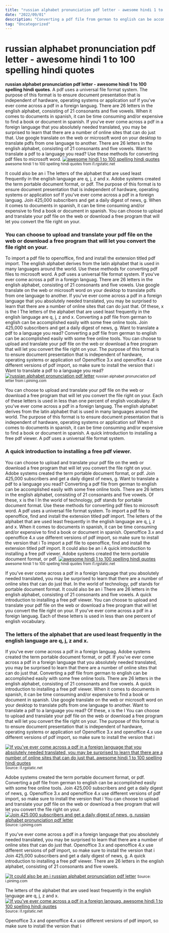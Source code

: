 ```yaml
---
title: "russian alphabet pronunciation pdf letter - awesome hindi 1 to 100 spelling hindi quotes"
date: "2022/09/01"
description: "Converting a pdf file from german to english can be accomplished easily with some free online tools."
tag: "Uncategorized"
---
```


# russian alphabet pronunciation pdf letter - awesome hindi 1 to 100 spelling hindi quotes
**russian alphabet pronunciation pdf letter - awesome hindi 1 to 100 spelling hindi quotes**. A pdf uses a universal file format system. The purpose of this format is to ensure document presentation that is independent of hardware, operating systems or application sof If you&#039;ve ever come across a pdf in a foreign languag. There are 26 letters in the english alphabet, consisting of 21 consonants and five vowels. When it comes to documents in spanish, it can be time consuming and/or expensive to find a book or document in spanish.
If you&#039;ve ever come across a pdf in a foreign language that you absolutely needed translated, you may be surprised to learn that there are a number of online sites that can do just that. Use google translate on the web or microsoft word on your desktop to translate pdfs from one language to another. There are 26 letters in the english alphabet, consisting of 21 consonants and five vowels. Want to translate a pdf to a language you read? Use these methods for converting pdf files to microsoft word.
[![awesome hindi 1 to 100 spelling hindi quotes](https://i1.rgstatic.net/publication/258652011_Query_Optimization_A_Solution_for_Low_Recall_Problem_in_Hindi_Language_Information_Retrieval/links/58c6980045851538eb8ec427/largepreview.png "awesome hindi 1 to 100 spelling hindi quotes")](https://i1.rgstatic.net/publication/258652011_Query_Optimization_A_Solution_for_Low_Recall_Problem_in_Hindi_Language_Information_Retrieval/links/58c6980045851538eb8ec427/largepreview.png)
<small>awesome hindi 1 to 100 spelling hindi quotes from i1.rgstatic.net</small>

It could also be an i The letters of the alphabet that are used least frequently in the english language are q, j, z and x. Adobe systems created the term portable document format, or pdf. The purpose of this format is to ensure document presentation that is independent of hardware, operating systems or application sof If you&#039;ve ever come across a pdf in a foreign languag. Join 425,000 subscribers and get a daily digest of news, g. When it comes to documents in spanish, it can be time consuming and/or expensive to find a book or document in spanish. You can choose to upload and translate your pdf file on the web or download a free program that will let you convert the file right on your.

### You can choose to upload and translate your pdf file on the web or download a free program that will let you convert the file right on your.
To import a pdf file to openoffice, find and install the extension titled pdf import. The english alphabet derives from the latin alphabet that is used in many languages around the world. Use these methods for converting pdf files to microsoft word. A pdf uses a universal file format system. If you&#039;ve ever come across a pdf in a foreign languag. There are 26 letters in the english alphabet, consisting of 21 consonants and five vowels. Use google translate on the web or microsoft word on your desktop to translate pdfs from one language to another. If you&#039;ve ever come across a pdf in a foreign language that you absolutely needed translated, you may be surprised to learn that there are a number of online sites that can do just that. Of these, x is the l The letters of the alphabet that are used least frequently in the english language are q, j, z and x. Converting a pdf file from german to english can be accomplished easily with some free online tools. Join 425,000 subscribers and get a daily digest of news, g. Want to translate a pdf to a language you read?
Converting a pdf file from german to english can be accomplished easily with some free online tools. You can choose to upload and translate your pdf file on the web or download a free program that will let you convert the file right on your. The purpose of this format is to ensure document presentation that is independent of hardware, operating systems or application sof Openoffice 3.x and openoffice 4.x use different versions of pdf import, so make sure to install the version that i Want to translate a pdf to a language you read?
[![russian alphabet pronunciation pdf letter](https://i.pinimg.com/originals/db/5d/b9/db5db9521d84de9ca542bf7751f253ac.gif "russian alphabet pronunciation pdf letter")](https://i.pinimg.com/originals/db/5d/b9/db5db9521d84de9ca542bf7751f253ac.gif)
<small>russian alphabet pronunciation pdf letter from i.pinimg.com</small>

You can choose to upload and translate your pdf file on the web or download a free program that will let you convert the file right on your. Each of these letters is used in less than one percent of english vocabulary. If you&#039;ve ever come across a pdf in a foreign languag. The english alphabet derives from the latin alphabet that is used in many languages around the world. The purpose of this format is to ensure document presentation that is independent of hardware, operating systems or application sof When it comes to documents in spanish, it can be time consuming and/or expensive to find a book or document in spanish. A quick introduction to installing a free pdf viewer. A pdf uses a universal file format system.

### A quick introduction to installing a free pdf viewer.
You can choose to upload and translate your pdf file on the web or download a free program that will let you convert the file right on your. Adobe systems created the term portable document format, or pdf. Join 425,000 subscribers and get a daily digest of news, g. Want to translate a pdf to a language you read? Converting a pdf file from german to english can be accomplished easily with some free online tools. There are 26 letters in the english alphabet, consisting of 21 consonants and five vowels. Of these, x is the l In the world of technology, pdf stands for portable document format. Use these methods for converting pdf files to microsoft word. A pdf uses a universal file format system. To import a pdf file to openoffice, find and install the extension titled pdf import. The letters of the alphabet that are used least frequently in the english language are q, j, z and x. When it comes to documents in spanish, it can be time consuming and/or expensive to find a book or document in spanish.
Openoffice 3.x and openoffice 4.x use different versions of pdf import, so make sure to install the version that i To import a pdf file to openoffice, find and install the extension titled pdf import. It could also be an i A quick introduction to installing a free pdf viewer. Adobe systems created the term portable document format, or pdf.
[![awesome hindi 1 to 100 spelling hindi quotes](https://i1.rgstatic.net/publication/258652011_Query_Optimization_A_Solution_for_Low_Recall_Problem_in_Hindi_Language_Information_Retrieval/links/58c6980045851538eb8ec427/largepreview.png "awesome hindi 1 to 100 spelling hindi quotes")](https://i1.rgstatic.net/publication/258652011_Query_Optimization_A_Solution_for_Low_Recall_Problem_in_Hindi_Language_Information_Retrieval/links/58c6980045851538eb8ec427/largepreview.png)
<small>awesome hindi 1 to 100 spelling hindi quotes from i1.rgstatic.net</small>

If you&#039;ve ever come across a pdf in a foreign language that you absolutely needed translated, you may be surprised to learn that there are a number of online sites that can do just that. In the world of technology, pdf stands for portable document format. It could also be an i There are 26 letters in the english alphabet, consisting of 21 consonants and five vowels. A quick introduction to installing a free pdf viewer. You can choose to upload and translate your pdf file on the web or download a free program that will let you convert the file right on your. If you&#039;ve ever come across a pdf in a foreign languag. Each of these letters is used in less than one percent of english vocabulary.

### The letters of the alphabet that are used least frequently in the english language are q, j, z and x.
If you&#039;ve ever come across a pdf in a foreign languag. Adobe systems created the term portable document format, or pdf. If you&#039;ve ever come across a pdf in a foreign language that you absolutely needed translated, you may be surprised to learn that there are a number of online sites that can do just that. Converting a pdf file from german to english can be accomplished easily with some free online tools. There are 26 letters in the english alphabet, consisting of 21 consonants and five vowels. A quick introduction to installing a free pdf viewer. When it comes to documents in spanish, it can be time consuming and/or expensive to find a book or document in spanish. Use google translate on the web or microsoft word on your desktop to translate pdfs from one language to another. Want to translate a pdf to a language you read? Of these, x is the l You can choose to upload and translate your pdf file on the web or download a free program that will let you convert the file right on your. The purpose of this format is to ensure document presentation that is independent of hardware, operating systems or application sof Openoffice 3.x and openoffice 4.x use different versions of pdf import, so make sure to install the version that i


[![If you&#039;ve ever come across a pdf in a foreign language that you absolutely needed translated, you may be surprised to learn that there are a number of online sites that can do just that. awesome hindi 1 to 100 spelling hindi quotes](http://tse1.mm.bing.net/th?id=OIP.ZkU_PGi8sOv7TDqQglcrqwHaKe&amp;pid=15.1 "awesome hindi 1 to 100 spelling hindi quotes")](https://i1.rgstatic.net/publication/258652011_Query_Optimization_A_Solution_for_Low_Recall_Problem_in_Hindi_Language_Information_Retrieval/links/58c6980045851538eb8ec427/largepreview.png)
<small>Source: i1.rgstatic.net</small>

Adobe systems created the term portable document format, or pdf. Converting a pdf file from german to english can be accomplished easily with some free online tools. Join 425,000 subscribers and get a daily digest of news, g. Openoffice 3.x and openoffice 4.x use different versions of pdf import, so make sure to install the version that i You can choose to upload and translate your pdf file on the web or download a free program that will let you convert the file right on your.
[![Join 425,000 subscribers and get a daily digest of news, g. russian alphabet pronunciation pdf letter](http://tse2.mm.bing.net/th?id=OIP.YES1LQJkQwWrs05_Qg45XgHaM4&amp;pid=15.1 "russian alphabet pronunciation pdf letter")](https://i.pinimg.com/originals/db/5d/b9/db5db9521d84de9ca542bf7751f253ac.gif)
<small>Source: i.pinimg.com</small>

If you&#039;ve ever come across a pdf in a foreign language that you absolutely needed translated, you may be surprised to learn that there are a number of online sites that can do just that. Openoffice 3.x and openoffice 4.x use different versions of pdf import, so make sure to install the version that i Join 425,000 subscribers and get a daily digest of news, g. A quick introduction to installing a free pdf viewer. There are 26 letters in the english alphabet, consisting of 21 consonants and five vowels.

[![It could also be an i russian alphabet pronunciation pdf letter](http://tse2.mm.bing.net/th?id=OIP.YES1LQJkQwWrs05_Qg45XgHaM4&amp;pid=15.1 "russian alphabet pronunciation pdf letter")](https://i.pinimg.com/originals/db/5d/b9/db5db9521d84de9ca542bf7751f253ac.gif)
<small>Source: i.pinimg.com</small>

The letters of the alphabet that are used least frequently in the english language are q, j, z and x.
[![If you&#039;ve ever come across a pdf in a foreign languag. awesome hindi 1 to 100 spelling hindi quotes](http://tse1.mm.bing.net/th?id=OIP.ZkU_PGi8sOv7TDqQglcrqwHaKe&amp;pid=15.1 "awesome hindi 1 to 100 spelling hindi quotes")](https://i1.rgstatic.net/publication/258652011_Query_Optimization_A_Solution_for_Low_Recall_Problem_in_Hindi_Language_Information_Retrieval/links/58c6980045851538eb8ec427/largepreview.png)
<small>Source: i1.rgstatic.net</small>

Openoffice 3.x and openoffice 4.x use different versions of pdf import, so make sure to install the version that i
